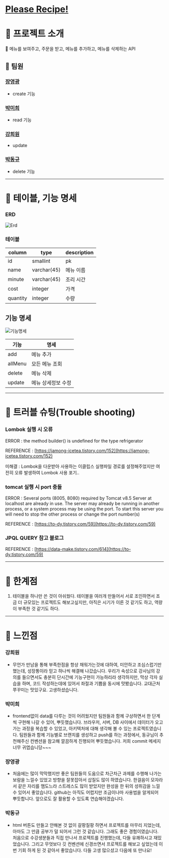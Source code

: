 # [Please Recipe!](https://documenter.getpostman.com/view/21188585/Uz5Dobra)

# 📌 프로젝트 소개


🔎 메뉴를 보여주고, 주문을 받고, 메뉴를 추가하고, 메뉴를 삭제하는 API



## 🙌 팀원

### [장영광](https://github.com/glory9802)

- create 기능

### [박미희](https://github.com/PMH2906)

- read 기능

### [강희원](https://github.com/Money1Kang)

- update

### [박동규](https://github.com/uyggnodkrap)

- delete 기능

---

# 📌 테이블, 기능 명세

### ERD

![Erd](https://user-images.githubusercontent.com/100591948/171046070-1605f4e9-728b-46d7-b33d-d6a75fd6de2e.png)


### 테이블

| column | type | description |
| --- | --- | --- |
| id | smallint | pk |
| name | varchar(45) | 메뉴 이름 |
| minute | varchar(45) | 조리 시간 |
| cost | integer | 가격 |
| quantity | integer | 수량 |

## 기능 명세

![기능명세](https://user-images.githubusercontent.com/100591948/171046042-5aedf15a-692a-4baf-b03e-ab50f3707e4b.png)


| 기능 | 명세 |
| --- | --- |
| add | 메뉴 추가 |
| allMenu | 모든 메뉴 조회 |
| delete | 메뉴 삭제 |
| update | 메뉴 상세정보 수정 |



---

# 📌 트러블 슈팅(Trouble shooting)

### Lombok 실행 시 오류

ERROR : the method builder() is undefined for the type refrigerator

REFERENCE : [https://jamong-icetea.tistory.com/152](https://jamong-icetea.tistory.com/152)

미해결 : Lombok을 다운받아 사용하는 이클립스 실행파일 경로를 설정해주었지만 여전히 오류 발생하여 Lombok 사용 포기.. 

### tomcat 실행 시 port 충돌

ERROR : Several ports (8005, 8080) required by Tomcat v8.5 Server at localhost are already in use. The server may already be running in another process, or a system process may be using the port. To start this server you will need to stop the other process or change the port number(s)

REFERENCE : [https://to-dy.tistory.com/59](https://to-dy.tistory.com/59)
### JPQL QUERY 참고 블로그

REFERENCE : [https://data-make.tistory.com/614](https://to-dy.tistory.com/59)
 
---

# 📌 한계점

1. 테이블을 하나만 쓴 것이 아쉬웠다. 테이블을 여러개  만들어서 서로 조인하면서 조금 더 규모있는 프로젝트도 해보고싶지만, 아직은 시기가 이른 것 같기도 하고, 역량이 부족한 것 같기도 하다.

---

# 📌 느낀점

### 강희원

- 무언가 만남을 통해  부족한점을 항상 채워가는것에 대하여, 미안하고 조심스럽기만 했는데, 성장통이라 믿고 하나씩 해결해 나갔습니다. 우리가 속성으로 강사님의 강의를 들으면서도 충분히 단시간에 기능구현이 가능하리라 생각하지만, 막상 각자 실습을 하며, 코드 작성하는데에 있어서 좌절과 기쁨을 동시에 맛봤습니다. 교대근처 쭈꾸미는 맛있구요. 고생하셨습니다.

### 박미희

- frontend없이 data를 다루는 것이 어려웠지만 팀원들과 함께 구상하면서 한 단계씩 구현해 나갈 수 있어, 뿌듯했습니다. 브라우저, 서버, DB 사이에서 데이터가 오고 가는 과정을 복습할 수 있었고, 아키텍처에 대해 생각해 볼 수 있는 프로젝트였습니다. 팀원들과 함께 기능별로 브랜치를 생성하고 push를 하는 과정에서, 동규님이 추천해주신 컨벤션을 참고해 깔끔하게 진행되어 뿌듯했습니다. 저희 commit 메세지 너무 귀엽습니당~~~

### 장영광

- 처음에는 많이 막막했지만 좋은 팀원들의 도움으로 차근차근 과제를 수행해 나가는 보람을 느낄수 있었고 방향을 잘못잡아서 삽질도 많이 하였습니다.  한걸음이 모자라서 같은 자리를 맴도느라 스트레스도 많이 받았지만 완성을 한 뒤의 성취감을 느낄수 있어서 좋았습니다.  github는 아직도 어렵지만 조금이나마 사용법을 알게되어 뿌듯합니다. 앞으로도 잘 활용할 수 있도록 연습해야겠습니다.

### 박동규

- html 버튼도 만들고 안해본 것 없이 갈팡질팡 하면서 프로젝트를 마무리 지었는데, 아마도 그 만큼 공부가 덜 되어서 그런 것 같습니다. 그래도 좋은 경험이였습니다. 처음으로 수강생분들과 직접 만나서 프로젝트를 진행했는데, 다들 유쾌하시고 재밌었습니다. 그리고 무엇보다 깃 컨벤션에 신경쓰면서 프로젝트를 해보고 싶었는데 이번 기회 하게 된 것 같아서 좋았습니다. 다들 고생 많으셨고 다음에 또 만나요!
